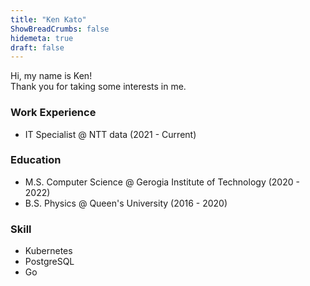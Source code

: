 ```yaml
---
title: "Ken Kato"
ShowBreadCrumbs: false
hidemeta: true
draft: false
---
```


Hi, my name is Ken! \
Thank you for taking some interests in me.

### Work Experience
- IT Specialist @ NTT data (2021 - Current)

### Education
- M.S. Computer Science @ Gerogia Institute of Technology (2020 - 2022)
- B.S. Physics @ Queen's University (2016 - 2020)

### Skill
- Kubernetes
- PostgreSQL
- Go